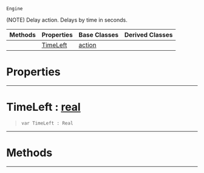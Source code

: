  `Engine`

(NOTE) Delay action. Delays by time in seconds.

|Methods|Properties|Base Classes|Derived Classes|
|---|---|---|---|
| |[ TimeLeft](https://github.com/zeroengineteam/ZeroDocs/blob/master/code_reference/class_reference/actiondelay.markdown#timeleft-zero-engine-doc)|[action](https://github.com/zeroengineteam/ZeroDocs/blob/master/code_reference/class_reference/action.markdown)| |


 #  Properties


---  
 #  TimeLeft : [real](https://github.com/zeroengineteam/ZeroDocs/blob/master/code_reference/zilch_base_types/real.markdown)

> 
> ``` lang=cpp, name=Zilch
> var TimeLeft : Real


---  
 #  Methods


---  
 

 